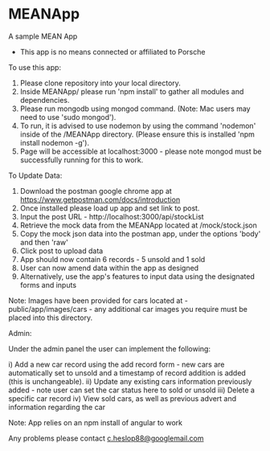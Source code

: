 # MEANApp
A sample MEAN App

* This app is no means connected or affiliated to Porsche

To use this app:

1. Please clone repository into your local directory.
2. Inside MEANApp/ please run 'npm install' to gather all modules and dependencies.
3. Please run mongodb using mongod command. (Note: Mac users may need to use 'sudo mongod').
4. To run, it is advised to use nodemon by using the command 'nodemon' inside of the /MEANApp directory. (Please ensure this is installed 'npm install nodemon -g').
5. Page will be accessible at localhost:3000 - please note mongod must be successfully running for this to work.

To Update Data:

1. Download the postman google chrome app at https://www.getpostman.com/docs/introduction
2. Once installed please load up app and set link to post.
3. Input the post URL - http://localhost:3000/api/stockList
4. Retrieve the mock data from the MEANApp located at /mock/stock.json
5. Copy the mock json data into the postman app, under the options 'body' and then 'raw'
6. Click post to upload data
7. App should now contain 6 records - 5 unsold and 1 sold
8. User can now amend data within the app as designed
9. Alternatively, use the app's features to input data using the designated forms and inputs

Note: Images have been provided for cars located at - public/app/images/cars - any additional car images you require must be placed into this directory.

Admin:

Under the admin panel the user can implement the following:

i) Add a new car record using the add record form - new cars are automatically set to unsold and a timestamp of record addition is added (this is unchangeable).
ii) Update any existing cars information previously added - note user can set the car status here to sold or unsold
iii) Delete a specific car record
iv) View sold cars, as well as previous advert and information regarding the car

Note: App relies on an npm install of angular to work

Any problems please contact c.heslop88@googlemail.com

